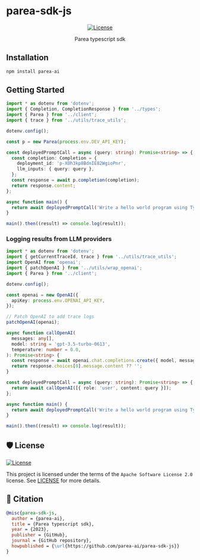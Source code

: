 # parea-sdk-js

<div align="center">

[![License](https://img.shields.io/github/license/parea-ai/parea-sdk-js)](https://github.com/parea-ai/parea-sdk-js/blob/master/LICENSE)

Parea typescript sdk

</div>

## Installation

```bash
npm install parea-ai
```

## Getting Started

```typescript
import * as dotenv from 'dotenv';
import { Completion, CompletionResponse } from '../types';
import { Parea } from '../client';
import { trace } from '../utils/trace_utils';

dotenv.config();

const p = new Parea(process.env.DEV_API_KEY);

const deployedPromptCall = async (query: string): Promise<string> => {
  const completion: Completion = {
    deployment_id: 'p-XOh3kp8BdnIE82WgioPnr',
    llm_inputs: { query: query },
  };
  const response = await p.completion(completion);
  return response.content;
};

async function main() {
  return await deployedPromptCall('Write a hello world program using Typescript and the React framework.');
}

main().then((result) => console.log(result));
```

### Logging results from LLM providers

```typescript
import * as dotenv from 'dotenv';
import { getCurrentTraceId, trace } from '../utils/trace_utils';
import OpenAI from 'openai';
import { patchOpenAI } from '../utils/wrap_openai';
import { Parea } from '../client';

dotenv.config();

const openai = new OpenAI({
  apiKey: process.env.OPENAI_API_KEY,
});

// Patch OpenAI to add trace logs
patchOpenAI(openai);

async function callOpenAI(
  messages: any[],
  model: string = 'gpt-3.5-turbo-0613',
  temperature: number = 0.0,
): Promise<string> {
  const response = await openai.chat.completions.create({ model, messages, temperature });
  return response.choices[0].message.content ?? '';
}

const deployedPromptCall = async (query: string): Promise<string> => {
  return await callOpenAI([{ role: 'user', content: query }]);
};

async function main() {
  return await deployedPromptCall('Write a hello world program using Typescript and the React framework.');
}

main().then((result) => console.log(result));
```

## 🛡 License

[![License](https://img.shields.io/github/license/parea-ai/parea-sdk-js)](https://github.com/parea-ai/parea-sdk-js/blob/master/LICENSE)

This project is licensed under the terms of the `Apache Software License 2.0` license.
See [LICENSE](https://github.com/parea-ai/parea-sdk/blob/master/LICENSE) for more details.

## 📃 Citation

```bibtex
@misc{parea-sdk-js,
  author = {parea-ai},
  title = {Parea typescript sdk},
  year = {2023},
  publisher = {GitHub},
  journal = {GitHub repository},
  howpublished = {\url{https://github.com/parea-ai/parea-sdk-js}}
}
```
